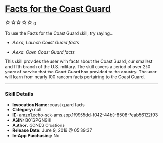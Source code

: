 # [Facts for the Coast Guard](http://alexa.amazon.com/#skills/amzn1.echo-sdk-ams.app.1f9965dd-f042-44b9-8508-7eab56122f93)
![0 stars](../../images/ic_star_border_black_18dp_1x.png)![0 stars](../../images/ic_star_border_black_18dp_1x.png)![0 stars](../../images/ic_star_border_black_18dp_1x.png)![0 stars](../../images/ic_star_border_black_18dp_1x.png)![0 stars](../../images/ic_star_border_black_18dp_1x.png) 0

To use the Facts for the Coast Guard skill, try saying...

* *Alexa, Launch Coast Guard facts*

* *Alexa, Open Coast Guard facts*

This skill provides the user with facts about the Coast Guard, our smallest and fifth branch of the U.S. military. The skill covers a period of over 250 years of service that the Coast Guard has provided to the country.  The user will learn from nearly 100 random facts pertaining to the Coast Guard.

***

### Skill Details

* **Invocation Name:** coast guard facts
* **Category:** null
* **ID:** amzn1.echo-sdk-ams.app.1f9965dd-f042-44b9-8508-7eab56122f93
* **ASIN:** B01GPGN9HI
* **Author:** GCNES Creations
* **Release Date:** June 9, 2016 @ 05:39:37
* **In-App Purchasing:** No
